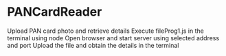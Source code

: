 # PANCardReader
Upload PAN card photo and retrieve details
Execute fileProg1.js in the terminal using node
Open browser and start server using selected address and port
Upload the file and obtain the details in the terminal
